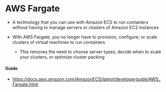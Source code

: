 # AWS Fargate

- A technology that you can use with Amazon ECS to run containers without having to manage servers or clusters of Amazon EC2 instances

- With AWS Fargate, you no longer have to provision, configure, or scale clusters of virtual machines to run containers
	- This removes the need to choose server types, decide when to scale your clusters, or optimize cluster packing


#### Guide
- https://docs.aws.amazon.com/AmazonECS/latest/developerguide/AWS_Fargate.html